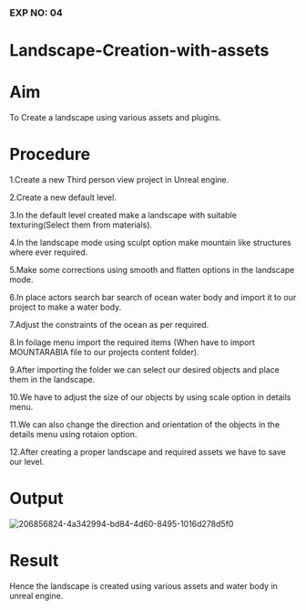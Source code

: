 ### EXP NO: 04

# Landscape-Creation-with-assets

# Aim
To Create a landscape using various assets and plugins.

# Procedure
1.Create a new Third person view project in Unreal engine.

2.Create a new default level.

3.In the default level created make a landscape with suitable texturing(Select them from materials).

4.In the landscape mode using sculpt option make mountain like structures where ever required.

5.Make some corrections using smooth and flatten options in the landscape mode.

6.In place actors search bar search of ocean water body and import it to our project to make a water body.

7.Adjust the constraints of the ocean as per required.

8.In foilage menu import the required items (When have to import MOUNTARABIA file to our projects content folder).

9.After importing the folder we can select our desired objects and place them in the landscape.

10.We have to adjust the size of our objects by using scale option in details menu.

11.We can also change the direction and orientation of the objects in the details menu using rotaion option.

12.After creating a proper landscape and required assets we have to save our level.
   
   
# Output

![206856824-4a342994-bd84-4d60-8495-1016d278d5f0](https://user-images.githubusercontent.com/75235488/206906791-f6afa149-d03f-4323-b6e3-8f0d5357670b.png)




# Result
Hence the landscape is created using various assets and water body in unreal engine.
